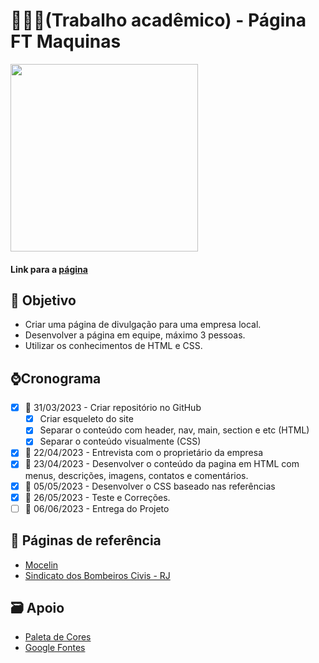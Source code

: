 # 👨🏻‍💻(Trabalho acadêmico) - Página FT Maquinas 

<img src="https://scontent.fcgh22-1.fna.fbcdn.net/v/t39.30808-6/299381889_153813087302585_1413980734276355719_n.jpg?_nc_cat=101&ccb=1-7&_nc_sid=09cbfe&_nc_ohc=s6stgkQmwWMAX9VdHET&_nc_ht=scontent.fcgh22-1.fna&oh=00_AfBoYzNyBt6NCrG-Qzs55pGQ8WuD81OkGcfGeEk2EsKJaw&oe=64804D7C" width="300">

#### Link para a [página](https://igorfreitasrocha.github.io/page-ftmaquinas/)

## :dart: Objetivo

- Criar uma página de divulgação para uma empresa local.
- Desenvolver a página em equipe, máximo 3 pessoas.
- Utilizar os conhecimentos de HTML e CSS.

## ⌚️Cronograma

- [x] :date: 31/03/2023 - Criar repositório no GitHub
  - [x] Criar esqueleto do site
  - [x] Separar o conteúdo com header, nav, main, section e etc (HTML)
  - [x] Separar o conteúdo visualmente (CSS)
- [x] :date: 22/04/2023 - Entrevista com o proprietário da empresa
- [x] :date: 23/04/2023 - Desenvolver o conteúdo da pagina em HTML com menus, descrições, imagens, contatos e comentários.
- [x] :date: 05/05/2023 - Desenvolver o CSS baseado nas referências
- [x] :date: 26/05/2023 - Teste e Correções.
- [ ] :date: 06/06/2023 - Entrega do Projeto

## 📝 Páginas de referência <br/>
- [Mocelin](https://mocelin.ind.br/home)<br/>
- [Sindicato dos Bombeiros Civis - RJ](https://www.sindbombeirocivil.org.br)

## 🗃 Apoio
- [Paleta de Cores](https://paletadecores.com/)
- [Google Fontes](https://fonts.google.com/)
